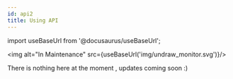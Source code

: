 ```yaml
---
id: api2
title: Using API
---
```


import useBaseUrl from '@docusaurus/useBaseUrl';

<img alt="In Maintenance" src={useBaseUrl('img/undraw_monitor.svg')}/>

There is nothing here at the moment , updates coming soon :)
